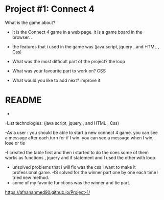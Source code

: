 # Project #1: Connect 4 

What is the game about?
  - it is the Connect 4 game in a web page. it is a  game board in the browser.
.

  - the features that i used in the game was (java script, jquery , and HTML , Css)
    
  - What was the most difficult part of the project?
  the loop 
  - What was your favourite part to work on?
  CSS 
  - What would you like to add next?
  improve it 
  


# README 


- 



-List technologies:
(java script, jquery , and HTML , Css)

-As a user :
 you should be able to start a new connect 4 game.
 you can  see a message after each turn for if I win. 
 you can see  a message when I win, lose or tie

-I created the table first and then i started to do the coes some of them works as functions , jquery and if statement and I used the other with loop. 
- unsolved problems that i will fix was the css I want to make it professional game. 
-IS solved for the winner part one by one each time I tried new method. 
- some of my favorite functions was the winner and tie part.

https://afnanahmed90.github.io/Project-1/











